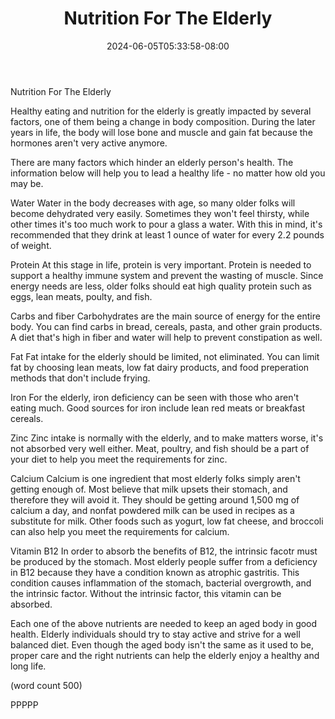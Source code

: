 ﻿---
title: "Nutrition For The Elderly"
date: 2024-06-05T05:33:58-08:00
description: "Healthy Eating Tips for Web Success"
featured_image: "/images/Healthy Eating.jpg"
tags: ["Healthy Eating"]
---

Nutrition For The Elderly

Healthy eating and nutrition for the elderly is 
greatly impacted by several factors, one of them
being a change in body composition.  During the
later years in life, the body will lose bone and
muscle and gain fat because the hormones aren't
very active anymore.

There are many factors which hinder an elderly
person's health.  The information below will help
you to lead a healthy life - no matter how old you
may be.

Water
Water in the body decreases with age, so many older
folks will become dehydrated very easily.  Sometimes
they won't feel thirsty, while other times it's 
too much work to pour a glass a water.  With this 
in mind, it's recommended that they drink at least
1 ounce of water for every 2.2 pounds of weight.

Protein
At this stage in life, protein is very important.
Protein is needed to support a healthy immune
system and prevent the wasting of muscle.  Since
energy needs are less, older folks should eat high
quality protein such as eggs, lean meats, poulty,
and fish.

Carbs and fiber
Carbohydrates are the main source of energy for
the entire body.  You can find carbs in bread,
cereals, pasta, and other grain products.  A diet
that's high in fiber and water will help to 
prevent constipation as well.

Fat
Fat intake for the elderly should be limited, not
eliminated.  You can limit fat by choosing lean meats,
low fat dairy products, and food preperation 
methods that don't include frying.  

Iron
For the elderly, iron deficiency can be seen with
those who aren't eating much.  Good sources for
iron include lean red meats or breakfast cereals.

Zinc
Zinc intake is normally with the elderly, and to 
make matters worse, it's not absorbed very well
either.  Meat, poultry, and fish should be a part
of your diet to help you meet the requirements for
zinc.

Calcium
Calcium is one ingredient that most elderly folks
simply aren't getting enough of.  Most believe 
that milk upsets their stomach, and therefore they
will avoid it.  They should be getting around 1,500
mg of calcium a day, and nonfat powdered milk can
be used in recipes as a substitute for milk.  Other
foods such as yogurt, low fat cheese, and broccoli
can also help you meet the requirements for calcium.

Vitamin B12
In order to absorb the benefits of B12, the intrinsic
facotr must be produced by the stomach.  Most elderly
people suffer from a deficiency in B12 because they
have a condition known as atrophic gastritis.  This
condition causes inflammation of the stomach,
bacterial overgrowth, and the intrinsic factor.
Without the intrinsic factor, this vitamin can be
absorbed.

Each one of the above nutrients are needed to keep 
an aged body in good health.  Elderly individuals 
should try to stay active and strive for a well
balanced diet.  Even though the aged body isn't the
same as it used to be, proper care and the right
nutrients can help the elderly enjoy a healthy and
long life.

(word count 500)

PPPPP

